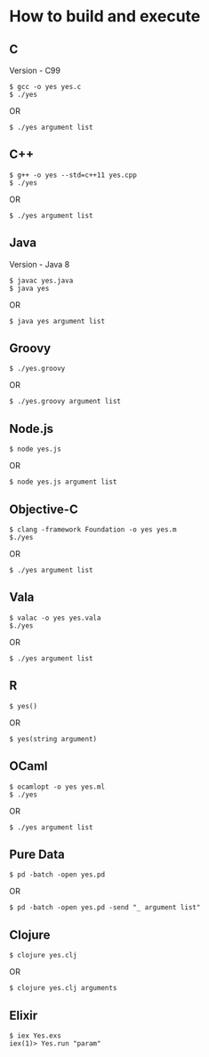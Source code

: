 # How to build and execute

## C

Version - C99

```shell
$ gcc -o yes yes.c
$ ./yes
```

OR

```shell
$ ./yes argument list
```

## C++

```shell
$ g++ -o yes --std=c++11 yes.cpp
$ ./yes
```

OR

```shell
$ ./yes argument list
```

## Java

Version - Java 8

```shell
$ javac yes.java
$ java yes
```

OR

```
$ java yes argument list
```

## Groovy

```shell
$ ./yes.groovy
```

OR

```
$ ./yes.groovy argument list
```

## Node.js

```shell
$ node yes.js
```

OR

```
$ node yes.js argument list
```

## Objective-C

```shell
$ clang -framework Foundation -o yes yes.m
$./yes
```

OR

```shell
$ ./yes argument list
```

## Vala

```shell
$ valac -o yes yes.vala
$./yes
```

OR

```shell
$ ./yes argument list
```

## R

```shell
$ yes()
```

OR

```shell
$ yes(string argument)
```

## OCaml

```shell
$ ocamlopt -o yes yes.ml
$ ./yes
```

OR

```shell
$ ./yes argument list
```

## Pure Data

```shell
$ pd -batch -open yes.pd
```

OR

```shell
$ pd -batch -open yes.pd -send "_ argument list"
```

## Clojure

```shell
$ clojure yes.clj
```

OR

```shell
$ clojure yes.clj arguments
```

## Elixir
```shell
$ iex Yes.exs
iex(1)> Yes.run "param"
```